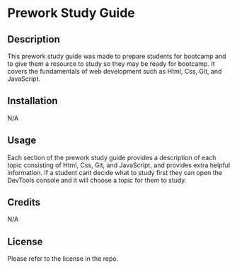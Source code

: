 # Prework Study Guide

## Description

This prework study guide was made to prepare students for bootcamp and to give them a resource to study so they may be ready for bootcamp. It covers the fundamentals of web development such as Html, Css, Git, and JavaScript.

## Installation

N/A

## Usage

Each section of the prework study guide provides a description of each topic consisting of Html, Css, Git, and JavaScript, and provides extra helpful information. If a student cant decide what to study first they can open the DevTools console and it will choose a topic for them to study.

## Credits

N/A

## License

Please refer to the license in the repo.

